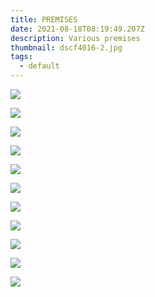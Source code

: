 ```yaml
---
title: PREMISES
date: 2021-08-18T08:19:49.207Z
description: Various premises
thumbnail: dscf4016-2.jpg
tags:
  - default
---
```

![](4.jpg)

![](5.jpg)

![](8.jpg)

![](11.jpg)

![](12.jpg)

![](13.jpg)

![](9.jpg)

![](10.jpg)

![](3.jpg)

![](2.jpg)

![](1.jpg)